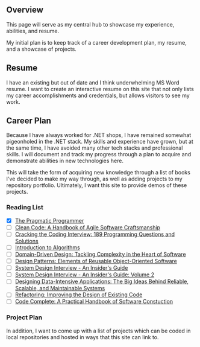 ## Overview
This page will serve as my central hub to showcase my experience, abilities, and resume.

My initial plan is to keep track of a career development plan, my resume, and a showcase of projects.


## Resume
I have an existing but out of date and I think underwhelming MS Word resume.  I want to create an interactive resume on this site that not only lists my career accomplishments and credentials, but allows visitors to see my work.


## Career Plan
Because I have always worked for .NET shops, I have remained somewhat pigeonholed in the .NET stack.  My skills and experience have grown, but at the same time, I have avoided many other tech stacks and professional skills.  I will document and track my progress through a plan to acquire and demonstrate abilities in new technologies here.

This will take the form of acquiring new knowledge through a list of books I've decided to make my way through, as well as adding projects to my repository portfolio.  Ultimately, I want this site to provide demos of these projects.

### Reading List
- [x] [The Pragmatic Programmer](PragmaticProgrammer.md)
- [ ] [Clean Code: A Handbook of Agile Software Craftsmanship](CleanCode.md)
- [ ] [Cracking the Coding Interview: 189 Programming Questions and Solutions](CrackingCodingInterview.md)
- [ ] [Introduction to Algorithms](IntroductionAlgorithms.md)
- [ ] [Domain-Driven Design: Tackling Complexity in the Heart of Software](DomainDrivenDesign.md)
- [ ] [Design Patterns: Elements of Reusable Object-Oriented Software](DesignPatterns.md)
- [ ] [System Design Interview - An Insider's Guide](SystemDesignInterview1.md)
- [ ] [System Design Interview - An Insider's Guide: Volume 2](SystemDesignInterview2.md)
- [ ] [Designing Data-Intensive Applications: The Big Ideas Behind Reliable, Scalable, and Maintainable Systems](DesigningDataIntensiveApplications.md)
- [ ] [Refactoring: Improving the Design of Existing Code](Refactoring.md)
- [ ] [Code Complete: A Practical Handbook of Software Constuction](CodeComplete.md)

### Project Plan
In addition, I want to come up with a list of projects which can be coded in local repositories and hosted in ways that this site can link to.
